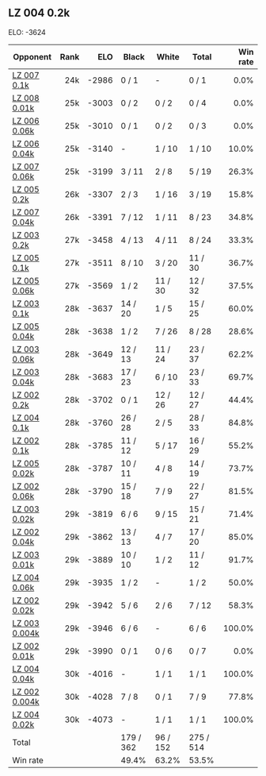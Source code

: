 ## LZ 004 0.2k ##

ELO: -3624

Opponent | Rank | ELO | Black | White | Total | Win rate
---------|-----:|----:|-------|-------|-------|-------:
[LZ 007 0.1k](LZ%20007%200.1k.md) | 24k | -2986 | 0 / 1 | - | 0 / 1 | 0.0%
[LZ 008 0.01k](LZ%20008%200.01k.md) | 25k | -3003 | 0 / 2 | 0 / 2 | 0 / 4 | 0.0%
[LZ 006 0.06k](LZ%20006%200.06k.md) | 25k | -3010 | 0 / 1 | 0 / 2 | 0 / 3 | 0.0%
[LZ 006 0.04k](LZ%20006%200.04k.md) | 25k | -3140 | - | 1 / 10 | 1 / 10 | 10.0%
[LZ 007 0.06k](LZ%20007%200.06k.md) | 25k | -3199 | 3 / 11 | 2 / 8 | 5 / 19 | 26.3%
[LZ 005 0.2k](LZ%20005%200.2k.md) | 26k | -3307 | 2 / 3 | 1 / 16 | 3 / 19 | 15.8%
[LZ 007 0.04k](LZ%20007%200.04k.md) | 26k | -3391 | 7 / 12 | 1 / 11 | 8 / 23 | 34.8%
[LZ 003 0.2k](LZ%20003%200.2k.md) | 27k | -3458 | 4 / 13 | 4 / 11 | 8 / 24 | 33.3%
[LZ 005 0.1k](LZ%20005%200.1k.md) | 27k | -3511 | 8 / 10 | 3 / 20 | 11 / 30 | 36.7%
[LZ 005 0.06k](LZ%20005%200.06k.md) | 27k | -3569 | 1 / 2 | 11 / 30 | 12 / 32 | 37.5%
[LZ 003 0.1k](LZ%20003%200.1k.md) | 28k | -3637 | 14 / 20 | 1 / 5 | 15 / 25 | 60.0%
[LZ 005 0.04k](LZ%20005%200.04k.md) | 28k | -3638 | 1 / 2 | 7 / 26 | 8 / 28 | 28.6%
[LZ 003 0.06k](LZ%20003%200.06k.md) | 28k | -3649 | 12 / 13 | 11 / 24 | 23 / 37 | 62.2%
[LZ 003 0.04k](LZ%20003%200.04k.md) | 28k | -3683 | 17 / 23 | 6 / 10 | 23 / 33 | 69.7%
[LZ 002 0.2k](LZ%20002%200.2k.md) | 28k | -3702 | 0 / 1 | 12 / 26 | 12 / 27 | 44.4%
[LZ 004 0.1k](LZ%20004%200.1k.md) | 28k | -3760 | 26 / 28 | 2 / 5 | 28 / 33 | 84.8%
[LZ 002 0.1k](LZ%20002%200.1k.md) | 28k | -3785 | 11 / 12 | 5 / 17 | 16 / 29 | 55.2%
[LZ 005 0.02k](LZ%20005%200.02k.md) | 28k | -3787 | 10 / 11 | 4 / 8 | 14 / 19 | 73.7%
[LZ 002 0.06k](LZ%20002%200.06k.md) | 28k | -3790 | 15 / 18 | 7 / 9 | 22 / 27 | 81.5%
[LZ 003 0.02k](LZ%20003%200.02k.md) | 29k | -3819 | 6 / 6 | 9 / 15 | 15 / 21 | 71.4%
[LZ 002 0.04k](LZ%20002%200.04k.md) | 29k | -3862 | 13 / 13 | 4 / 7 | 17 / 20 | 85.0%
[LZ 003 0.01k](LZ%20003%200.01k.md) | 29k | -3889 | 10 / 10 | 1 / 2 | 11 / 12 | 91.7%
[LZ 004 0.06k](LZ%20004%200.06k.md) | 29k | -3935 | 1 / 2 | - | 1 / 2 | 50.0%
[LZ 002 0.02k](LZ%20002%200.02k.md) | 29k | -3942 | 5 / 6 | 2 / 6 | 7 / 12 | 58.3%
[LZ 003 0.004k](LZ%20003%200.004k.md) | 29k | -3946 | 6 / 6 | - | 6 / 6 | 100.0%
[LZ 002 0.01k](LZ%20002%200.01k.md) | 29k | -3990 | 0 / 1 | 0 / 6 | 0 / 7 | 0.0%
[LZ 004 0.04k](LZ%20004%200.04k.md) | 30k | -4016 | - | 1 / 1 | 1 / 1 | 100.0%
[LZ 002 0.004k](LZ%20002%200.004k.md) | 30k | -4028 | 7 / 8 | 0 / 1 | 7 / 9 | 77.8%
[LZ 004 0.02k](LZ%20004%200.02k.md) | 30k | -4073 | - | 1 / 1 | 1 / 1 | 100.0%
Total | | | 179 / 362 | 96 / 152 | 275 / 514 | 
Win rate| | | 49.4% | 63.2% | 53.5% | 
